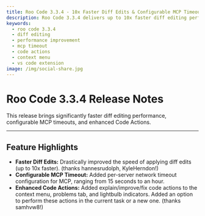 ```yaml
---
title: Roo Code 3.3.4 - 10x Faster Diff Edits & Configurable MCP Timeouts
description: Roo Code 3.3.4 delivers up to 10x faster diff editing performance, configurable MCP server timeouts, and enhanced code actions with context menu integration.
keywords:
  - roo code 3.3.4
  - diff editing
  - performance improvement
  - mcp timeout
  - code actions
  - context menu
  - vs code extension
image: /img/social-share.jpg
---
```


# Roo Code 3.3.4 Release Notes

This release brings significantly faster diff editing performance, configurable MCP timeouts, and enhanced Code Actions.

---

## Feature Highlights

*   **Faster Diff Edits:** Drastically improved the speed of applying diff edits (up to 10x faster). (thanks hannesrudolph, KyleHerndon!)
*   **Configurable MCP Timeout:** Added per-server network timeout configuration for MCP, ranging from 15 seconds to an hour.
*   **Enhanced Code Actions:** Added explain/improve/fix code actions to the context menu, problems tab, and lightbulb indicators. Added an option to perform these actions in the current task or a new one. (thanks samhvw8!)